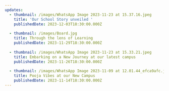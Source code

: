 ```yaml
---
updates:
  - thumbnail: /images/WhatsApp Image 2023-11-23 at 15.37.16.jpeg
    title: 'Our School Story unveiled '
    publishedDate: 2023-12-03T18:30:00.000Z
    
  - thumbnail: /images/Board.jpg
    title: Through the lens of Learning
    publishedDate: 2023-11-29T18:30:00.000Z
    
  - thumbnail: /images/WhatsApp Image 2023-11-23 at 15.33.21.jpeg
    title: Embarking on a New Journey at our latest campus
    publishedDate: 2023-11-26T18:30:00.000Z
    
  - thumbnail: /images/WhatsApp Image 2023-11-09 at 12.01.44_efca9afc.jpg
    title: Pooja Vibes at our New Campus
    publishedDate: 2023-11-14T18:30:00.000Z
---
```


